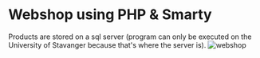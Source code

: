 # Webshop using PHP & Smarty
Products are stored on a sql server (program can only be executed on the University of Stavanger because that's where the server is).
![webshop](https://user-images.githubusercontent.com/10501925/37851663-04ec11dc-2ee0-11e8-8bd3-90a9ccef26a4.jpg)
